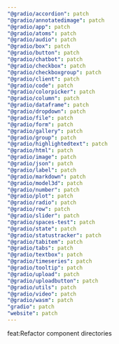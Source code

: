 ```yaml
---
"@gradio/accordion": patch
"@gradio/annotatedimage": patch
"@gradio/app": patch
"@gradio/atoms": patch
"@gradio/audio": patch
"@gradio/box": patch
"@gradio/button": patch
"@gradio/chatbot": patch
"@gradio/checkbox": patch
"@gradio/checkboxgroup": patch
"@gradio/client": patch
"@gradio/code": patch
"@gradio/colorpicker": patch
"@gradio/column": patch
"@gradio/dataframe": patch
"@gradio/dropdown": patch
"@gradio/file": patch
"@gradio/form": patch
"@gradio/gallery": patch
"@gradio/group": patch
"@gradio/highlightedtext": patch
"@gradio/html": patch
"@gradio/image": patch
"@gradio/json": patch
"@gradio/label": patch
"@gradio/markdown": patch
"@gradio/model3d": patch
"@gradio/number": patch
"@gradio/plot": patch
"@gradio/radio": patch
"@gradio/row": patch
"@gradio/slider": patch
"@gradio/spaces-test": patch
"@gradio/state": patch
"@gradio/statustracker": patch
"@gradio/tabitem": patch
"@gradio/tabs": patch
"@gradio/textbox": patch
"@gradio/timeseries": patch
"@gradio/tooltip": patch
"@gradio/upload": patch
"@gradio/uploadbutton": patch
"@gradio/utils": patch
"@gradio/video": patch
"@gradio/wasm": patch
"gradio": patch
"website": patch
---
```


feat:Refactor component directories
